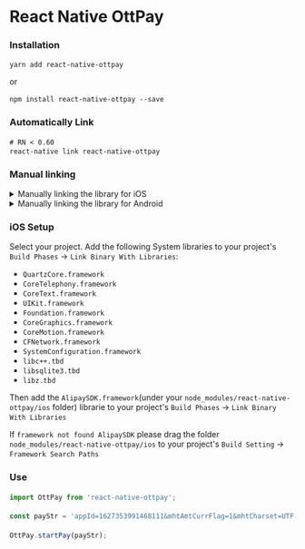 # React Native OttPay

### Installation
```
yarn add react-native-ottpay
```
or
```
npm install react-native-ottpay --save
```

### Automatically Link
```
# RN < 0.60
react-native link react-native-ottpay
```

### Manual linking
<details>
<summary>Manually linking the library for iOS</summary>

#### `Open project.xcodeproj in Xcode`
Drag `ottpay.xcodeproj` to your project on Xcode
![xcode-add](./AddToLibraries.png)

#### Link `libottpay.a` binary with libraries
Click on your main project file (the one that represents the `.xcodeproj`). Add `libottpay.a` to your project's `Build Phases` ➜ `Link Binary With Libraries`
![xcode-link](./AddToBuildPhases.png)

</details>
<details>
<summary>Manually linking the library for Android</summary>

#### `android/settings.gradle`

```js
include ':react-native-ottpay'
project(':react-native-ottpay').projectDir = new File(rootProject.projectDir, '../node_modules/react-native-ottpay/android')
```

#### `android/app/build.gradle`

```js
dependencies {
   ...
   implementation project(':react-native-ottpay')
}
```

#### `android/app/src/main/.../MainApplication.java`

On top, where imports are:

```java
import com.ottpay.OttpayPackage;
```

Add the `OttpayPackage` class to your list of exported packages.

```java
@Override
protected List<ReactPackage> getPackages() {
    return Arrays.asList(
            new MainReactPackage(),
            new OttpayPackage()
    );
}
```
</details>

### iOS Setup
Select your project. Add the following System libraries to your project's `Build Phases` -> `Link Binary With Libraries`:
  - `QuartzCore.framework`
  - `CoreTelephony.framework`
  - `CoreText.framework`
  - `UIKit.framework`
  - `Foundation.framework`
  - `CoreGraphics.framework`
  - `CoreMotion.framework`
  - `CFNetwork.framework`
  - `SystemConfiguration.framework`
  - `libc++.tbd`
  - `libsqlite3.tbd`
  - `libz.tbd`

Then add the `AlipaySDK.framework`(under your `node_modules/react-native-ottpay/ios` folder) librarie to your project's `Build Phases` -> `Link Binary With Libraries`

If `framework not found AlipaySDK` please drag the folder `node_modules/react-native-ottpay/ios` to your project's `Build Setting` -> `Framework Search Paths`
  


### Use
```js
import OttPay from 'react-native-ottpay';

const payStr = 'appId=1627353991468111&mhtAmtCurrFlag=1&mhtCharset=UTF-8&mhtCurrencyType=USD&mhtOrderAmt=1&mhtOrderDetail=mhtOrderDetail&mhtOrderName=merchantTest&mhtOrderNo=20211026105613&mhtOrderStartTime=20211026105530&mhtOrderTimeOut=3600&mhtOrderType=01&notifyUrl=http%3A%2F%2Flocalhost%3A10802%2F&payChannelType=90&mhtSignType=MD5&mhtSignature=c0fbeceaf63331b60b908d0526fc3f82';

OttPay.startPay(payStr);
```